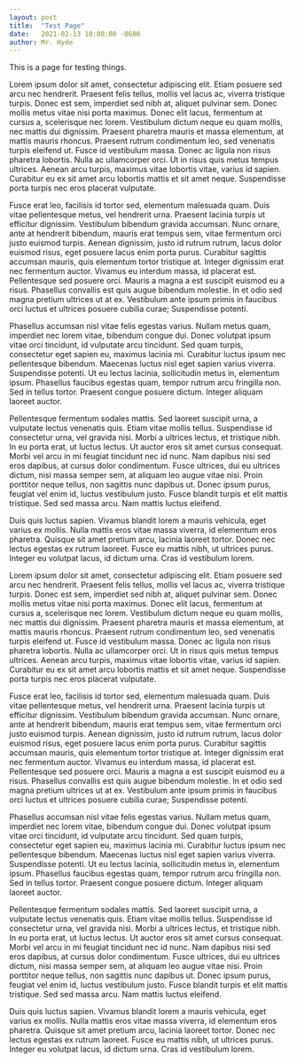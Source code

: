 ```yaml
---
layout: post
title:  "Test Page"
date:   2021-02-13 10:00:00 -0600
author: Mr. Hyde
---
```


This is a page for testing things.

Lorem ipsum dolor sit amet, consectetur adipiscing elit. Etiam posuere sed arcu
nec hendrerit. Praesent felis tellus, mollis vel lacus ac, viverra tristique
turpis. Donec est sem, imperdiet sed nibh at, aliquet pulvinar sem. Donec
mollis metus vitae nisi porta maximus. Donec elit lacus, fermentum at cursus a,
scelerisque nec lorem. Vestibulum dictum neque eu quam mollis, nec mattis dui
dignissim. Praesent pharetra mauris et massa elementum, at mattis mauris
rhoncus. Praesent rutrum condimentum leo, sed venenatis turpis eleifend ut.
Fusce id vestibulum massa. Donec ac ligula non risus pharetra lobortis. Nulla
ac ullamcorper orci. Ut in risus quis metus tempus ultrices. Aenean arcu
turpis, maximus vitae lobortis vitae, varius id sapien. Curabitur eu ex sit
amet arcu lobortis mattis et sit amet neque. Suspendisse porta turpis nec eros
placerat vulputate.

Fusce erat leo, facilisis id tortor sed, elementum malesuada quam. Duis vitae
pellentesque metus, vel hendrerit urna. Praesent lacinia turpis ut efficitur
dignissim. Vestibulum bibendum gravida accumsan. Nunc ornare, ante at hendrerit
bibendum, mauris erat tempus sem, vitae fermentum orci justo euismod turpis.
Aenean dignissim, justo id rutrum rutrum, lacus dolor euismod risus, eget
posuere lacus enim porta purus. Curabitur sagittis accumsan mauris, quis
elementum tortor tristique at. Integer dignissim erat nec fermentum auctor.
Vivamus eu interdum massa, id placerat est. Pellentesque sed posuere orci.
Mauris a magna a est suscipit euismod eu a risus. Phasellus convallis est quis
augue bibendum molestie. In et odio sed magna pretium ultrices ut at ex.
Vestibulum ante ipsum primis in faucibus orci luctus et ultrices posuere
cubilia curae; Suspendisse potenti.

Phasellus accumsan nisl vitae felis egestas varius. Nullam metus quam,
imperdiet nec lorem vitae, bibendum congue dui. Donec volutpat ipsum vitae orci
tincidunt, id vulputate arcu tincidunt. Sed quam turpis, consectetur eget
sapien eu, maximus lacinia mi. Curabitur luctus ipsum nec pellentesque
bibendum. Maecenas luctus nisl eget sapien varius viverra. Suspendisse potenti.
Ut eu lectus lacinia, sollicitudin metus in, elementum ipsum. Phasellus
faucibus egestas quam, tempor rutrum arcu fringilla non. Sed in tellus tortor.
Praesent congue posuere dictum. Integer aliquam laoreet auctor.

Pellentesque fermentum sodales mattis. Sed laoreet suscipit urna, a vulputate
lectus venenatis quis. Etiam vitae mollis tellus. Suspendisse id consectetur
urna, vel gravida nisi. Morbi a ultrices lectus, et tristique nibh. In eu porta
erat, ut luctus lectus. Ut auctor eros sit amet cursus consequat. Morbi vel
arcu in mi feugiat tincidunt nec id nunc. Nam dapibus nisi sed eros dapibus, at
cursus dolor condimentum. Fusce ultrices, dui eu ultrices dictum, nisi massa
semper sem, at aliquam leo augue vitae nisi. Proin porttitor neque tellus, non
sagittis nunc dapibus ut. Donec ipsum purus, feugiat vel enim id, luctus
vestibulum justo. Fusce blandit turpis et elit mattis tristique. Sed sed massa
arcu. Nam mattis luctus eleifend.

Duis quis luctus sapien. Vivamus blandit lorem a mauris vehicula, eget varius
ex mollis. Nulla mattis eros vitae massa viverra, id elementum eros pharetra.
Quisque sit amet pretium arcu, lacinia laoreet tortor. Donec nec lectus egestas
ex rutrum laoreet. Fusce eu mattis nibh, ut ultrices purus. Integer eu volutpat
lacus, id dictum urna. Cras id vestibulum lorem.

Lorem ipsum dolor sit amet, consectetur adipiscing elit. Etiam posuere sed arcu nec hendrerit. Praesent felis tellus, mollis vel lacus ac, viverra tristique turpis. Donec est sem, imperdiet sed nibh at, aliquet pulvinar sem. Donec mollis metus vitae nisi porta maximus. Donec elit lacus, fermentum at cursus a, scelerisque nec lorem. Vestibulum dictum neque eu quam mollis, nec mattis dui dignissim. Praesent pharetra mauris et massa elementum, at mattis mauris rhoncus. Praesent rutrum condimentum leo, sed venenatis turpis eleifend ut. Fusce id vestibulum massa. Donec ac ligula non risus pharetra lobortis. Nulla ac ullamcorper orci. Ut in risus quis metus tempus ultrices. Aenean arcu turpis, maximus vitae lobortis vitae, varius id sapien. Curabitur eu ex sit amet arcu lobortis mattis et sit amet neque. Suspendisse porta turpis nec eros placerat vulputate.

Fusce erat leo, facilisis id tortor sed, elementum malesuada quam. Duis vitae pellentesque metus, vel hendrerit urna. Praesent lacinia turpis ut efficitur dignissim. Vestibulum bibendum gravida accumsan. Nunc ornare, ante at hendrerit bibendum, mauris erat tempus sem, vitae fermentum orci justo euismod turpis. Aenean dignissim, justo id rutrum rutrum, lacus dolor euismod risus, eget posuere lacus enim porta purus. Curabitur sagittis accumsan mauris, quis elementum tortor tristique at. Integer dignissim erat nec fermentum auctor. Vivamus eu interdum massa, id placerat est. Pellentesque sed posuere orci. Mauris a magna a est suscipit euismod eu a risus. Phasellus convallis est quis augue bibendum molestie. In et odio sed magna pretium ultrices ut at ex. Vestibulum ante ipsum primis in faucibus orci luctus et ultrices posuere cubilia curae; Suspendisse potenti.

Phasellus accumsan nisl vitae felis egestas varius. Nullam metus quam, imperdiet nec lorem vitae, bibendum congue dui. Donec volutpat ipsum vitae orci tincidunt, id vulputate arcu tincidunt. Sed quam turpis, consectetur eget sapien eu, maximus lacinia mi. Curabitur luctus ipsum nec pellentesque bibendum. Maecenas luctus nisl eget sapien varius viverra. Suspendisse potenti. Ut eu lectus lacinia, sollicitudin metus in, elementum ipsum. Phasellus faucibus egestas quam, tempor rutrum arcu fringilla non. Sed in tellus tortor. Praesent congue posuere dictum. Integer aliquam laoreet auctor.

Pellentesque fermentum sodales mattis. Sed laoreet suscipit urna, a vulputate lectus venenatis quis. Etiam vitae mollis tellus. Suspendisse id consectetur urna, vel gravida nisi. Morbi a ultrices lectus, et tristique nibh. In eu porta erat, ut luctus lectus. Ut auctor eros sit amet cursus consequat. Morbi vel arcu in mi feugiat tincidunt nec id nunc. Nam dapibus nisi sed eros dapibus, at cursus dolor condimentum. Fusce ultrices, dui eu ultrices dictum, nisi massa semper sem, at aliquam leo augue vitae nisi. Proin porttitor neque tellus, non sagittis nunc dapibus ut. Donec ipsum purus, feugiat vel enim id, luctus vestibulum justo. Fusce blandit turpis et elit mattis tristique. Sed sed massa arcu. Nam mattis luctus eleifend.

Duis quis luctus sapien. Vivamus blandit lorem a mauris vehicula, eget varius ex mollis. Nulla mattis eros vitae massa viverra, id elementum eros pharetra. Quisque sit amet pretium arcu, lacinia laoreet tortor. Donec nec lectus egestas ex rutrum laoreet. Fusce eu mattis nibh, ut ultrices purus. Integer eu volutpat lacus, id dictum urna. Cras id vestibulum lorem.


